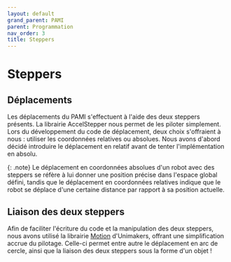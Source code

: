 ```yaml
---
layout: default
grand_parent: PAMI
parent: Programmation
nav_order: 3
title: Steppers
---
```


<script type="text/javascript" async src="https://cdnjs.cloudflare.com/ajax/libs/mathjax/3.2.2/es5/core.min.js"></script>

# Steppers

## Déplacements

Les déplacements du PAMI s'effectuent à l'aide des deux steppers présents. La librairie AccelStepper nous permet de les piloter simplement. Lors du développement du code de déplacement, deux choix s'offraient à nous : utiliser les coordonnées relatives ou absolues. Nous avons d'abord décidé introduire le déplacement en relatif avant de tenter l'implémentation en absolu.

{: .note}
Le déplacement en coordonnées absolues d'un robot avec des steppers se réfère à lui donner une position précise dans l'espace global défini, tandis que le déplacement en coordonnées relatives indique que le robot se déplace d'une certaine distance par rapport à sa position actuelle.



## Liaison des deux steppers

Afin de faciliter l'écriture du code et la manipulation des deux steppers, nous avons utilisé la librairie [Motion](https://github.com/Unimakers/CDR-2024-FIRMWARE/tree/main/CDR2024%20BASE/lib/Motion) d'Unimakers, offrant une simplification accrue du pilotage. Celle-ci permet entre autre le déplacement en arc de cercle, ainsi que la liaison des deux steppers sous la forme d'un objet !
